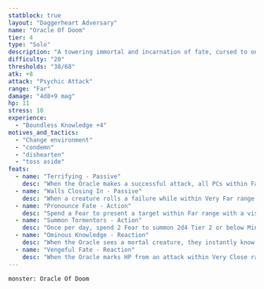 ```yaml
---
statblock: true
layout: "Daggerheart Adversary"
name: "Oracle Of Doom"
tier: 4
type: "Solo"
description: "A towering immortal and incarnation of fate, cursed to only see bad outcomes."
difficulty: "20"
thresholds: "38/68"
atk: +8
attack: "Psychic Attack"
range: "Far"
damage: "4d8+9 mag"
hp: 11
stress: 10
experience:
  - "Boundless Knowledge +4"
motives_and_tactics:
  - "Change environment"
  - "condemn"
  - "dishearten"
  - "toss aside"
feats:
  - name: "Terrifying - Passive"
    desc: "When the Oracle makes a successful attack, all PCs within Far range lose a Hope and you gain a Fear."
  - name: "Walls Closing In - Passive"
    desc: "When a creature rolls a failure while within Very Far range of the Oracle, they must mark a Stress."
  - name: "Pronounce Fate - Action"
    desc: "Spend a Fear to present a target within Far range with a vision of their personal nightmare. The target must make a Knowledge Reaction Roll. On a failure, they lose all Hope and take 2d10+4 direct magic damage. On a success, they take half damage and lose a Hope."
  - name: "Summon Tormentors - Action"
    desc: "Once per day, spend 2 Fear to summon 2d4 Tier 2 or below Minions relevant to one of the PC’s personal nightmares. They appear at Close range relative to that PC."
  - name: "Ominous Knowledge - Reaction"
    desc: "When the Oracle sees a mortal creature, they instantly know one of their personal nightmares."
  - name: "Vengeful Fate - Reaction"
    desc: "When the Oracle marks HP from an attack within Very Close range, you can mark a Stress to knock the attacker back to Far range and deal 2d10+4 physical damage."
---
```


```statblock
monster: Oracle Of Doom
```